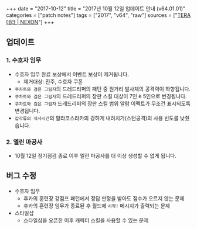 +++
date = "2017-10-12"
title = "2017년 10월 12일 업데이트 안내 (v64.01.01)"
categories = ["patch notes"]
tags = ["2017", "v64", "raw"]
sources = ["[TERA 테라 | NEXON](http://tera.nexon.com/news/update/view.aspx?n4articlesn=300)"]
+++

## 업데이트

### **1.** 수호자 임무
- 수호자 임무 완료 보상에서 이벤트 보상이 제거됩니다.
  - 제거대상: 진주, 수호자 쿠폰
- `쿠차트와 검은 그림자`의 드레드리퍼의 패턴 중 원거리 발사체의 공격력이 하향됩니다.
- `쿠차트와 검은 그림자`의 드레드리퍼의 장판 스킬 대상이 7인 è 5인으로 변경됩니다.
- `쿠차트와 검은 그림자` 드레드리퍼의 장판 스킬 범위 알람 이펙트가 무조건 표시되도록 변경됩니다.
- `갑각류의 식사시간`의 말라코스라카의 강하게 내려치기(스턴공격)의 사용 빈도를 낮췄습니다.

### **2.** 엘린 마공사
- 10월 12일 정기점검 종료 이후 엘린 마공사를 더 이상 생성할 수 없게 됩니다.

## 버그 수정

- 수호자 임무
  - 후카의 훈련장 강점프 패턴에서 정답 판정을 받아도 점수가 오르지 않는 문제
  - 후카의 훈련장 임무가 종료된 후 월드에 `시작!` 메시지가 출력되는 문제
- 스타일샵
  - 스타일샵을 오픈한 이후 캐릭터 스킬을 사용할 수 있는 문제
